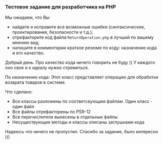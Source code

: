 ### Тестовое задание для разработчика на PHP
Мы ожидаем, что Вы:
* найдете и исправите все возможные ошибки (синтаксические, проектирования, безопасности и т.д.);
* отрефакторите код файла `ReturnOperation.php` в лучший по вашему мнению вид;
* напишите в комментарии краткое резюме по коду: назначение кода и его качество.


Добрый день. Про качество кода ничего говорить не буду )) У каждого оно свое и к идеалу нужно стремиться.

По назначению кода: Этот класс представляет операцию для обработки возврата товаров в системе.

Что сделано:
* Все классы разложены по соответсвующим файлам. Один класс - один файл
* Все файлы отрефакторены по PSR-12
* Все перечислители вынесены в отдельные файлы
* Несуществующие методы и классы описаны заглушками кода

Надеюсь что ничего не пропустил. Спасибо за задание, было интересно )))
